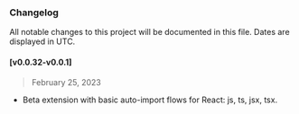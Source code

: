 ### Changelog

All notable changes to this project will be documented in this file. Dates are displayed in UTC.

#### [v0.0.32-v0.0.1]

> February 25, 2023

- Beta extension with basic auto-import flows for React: js, ts, jsx, tsx.
